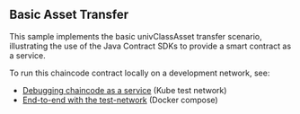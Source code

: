 
## Basic Asset Transfer 

This sample implements the basic univClassAsset transfer scenario, illustrating the use of the Java Contract SDKs to provide a 
smart contract as a service.  

To run this chaincode contract locally on a development network, see: 

- [Debugging chaincode as a service](../../test-network-k8s/docs/CHAINCODE_AS_A_SERVICE.md) (Kube test network)
- [End-to-end with the test-network](../../test-network/CHAINCODE_AS_A_SERVICE_TUTORIAL.md#end-to-end-with-the-the-test-network) (Docker compose)
